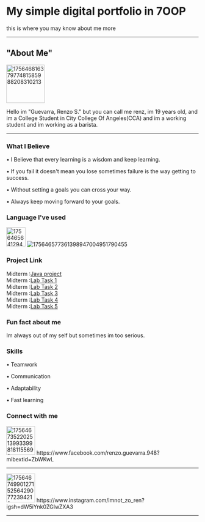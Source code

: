 # My simple digital portfolio in 7OOP
this is where you may know about me more

--- 

## "About Me" 
<img width="100" height="100" alt="17564681637977481585988208310213" src="https://github.com/user-attachments/assets/952164a2-e149-4b89-bd27-a00d7e23f6ed" /> 

Hello im "Guevarra, Renzo S." but you can call me renz, im 19 years old, and im a College Student in City College Of Angeles(CCA) 
and im a working student and im working as a barista.

---

### What I Believe
• I Believe that every learning is a wisdom and keep learning.

• If you fail it doesn't mean you lose sometimes failure is the way getting to success.

• Without setting a goals you can cross your way.

• Always keep moving forward to your goals.

### Language I've used
<img width="50" height="50" alt="17564656412948525189692749180028" src="https://github.com/user-attachments/assets/c91b5b30-b88d-466f-9d76-c4dc9c352a36" />   ![175646577361398947004951790455](https://github.com/user-attachments/assets/4ee4db0b-503d-498c-b7f7-86874e9a529f)

### Project Link
Midterm :[Java project](https://github.com/rguevarra24-1372-ux/7OOP-PROJECT/blob/093aa77d0c5c0a72d277fd8611202a2e13de5a92/Java.%20My%20floder)      
Midterm :[Lab Task 1](Midterm%20Lab%20Task/Lab%20Task%201)       
Midterm :[Lab Task 2](Midterm%20Lab%20Task/Lab%20Task%202)          
Midterm :[Lab Task 3](Midterm%20Lab%20Task/Lab%20Task%203)        
Midterm :[Lab Task 4](Midterm%20Lab%20Task/Lab%20Task%204)          
Midterm :[Lab Task 5](Midterm%20Lab%20Task/Lab%20Task%205)


### Fun fact about me
Im always out of my self but sometimes im too serious.

### Skills
• Teamwork

• Communication

• Adaptability 

• Fast learning


### Connect with me
<img width="75" height="75" alt="17564673522025139933998181155690" src="https://github.com/user-attachments/assets/31944d66-4727-45e8-8ec8-5c61c1e011e8" />    
https://www.facebook.com/renzo.guevarra.948?mibextid=ZbWKwL

---

<img width="75" height="75" alt="17564674990127152564290772394213" src="https://github.com/user-attachments/assets/5df1a5be-9533-4410-9e5e-3a042f4876b5" /> 
https://www.instagram.com/imnot_zo_ren?igsh=dW5iYnk0ZGIwZXA3

--- 
